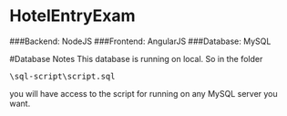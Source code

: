 # HotelEntryExam
###Backend: 
NodeJS
###Frontend: 
AngularJS
###Database:
MySQL

#Database Notes
This database is running on local. So in the folder <pre>\sql-script\script.sql</pre> you will have access to the script for running on any MySQL server you want.

